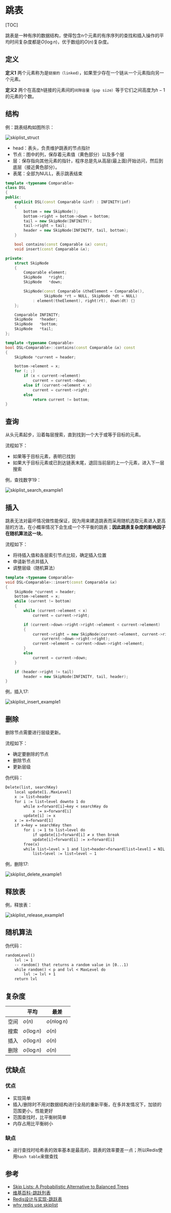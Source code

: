 # 跳表

[TOC]



跳表是一种有序的数据结构，使得包含n个元素的有序序列的查找和插入操作的平均时间复杂度都是$O(\log n)$，优于数组的$O(n)$复杂度。

## 定义

**定义1** 两个元素称为是`链接的（linked）`，如果至少存在一个链从一个元素指向另一个元素。

**定义2** 两个在高度$h$链接的元素间的`间隙容量（gap size）`等于它们之间高度为$h - 1$的元素的个数。



## 结构

例：跳表结构如图所示：

![skiplist_struct](res/skiplist_struct.png)

- head：表头，负责维护跳表的节点指针
- 节点：图中的列，保存着元素值（黄色部分）以及多个层
- 层：保存指向其他元素的指针，程序总是先从高层(最上面)开始访问，然后到底层（接近黄色部分）。
- 表尾：全部为NULL，表示跳表结束

```c++
template <typename Comparable>
class DSL
{
public:
    explicit DSL(const Comparable &inf) : INFINITY(inf)
    {
        bottom = new SkipNode();
        bottom->right = bottom->down = bottom;
        tail = new SkipNode(INFINITY);
        tail->right = tail;
        header = new SkipNode(INFINITY, tail, bottom);
    }

    bool contains(const Comparable &x) const;
    void insert(const Comparable &x);

private:
    struct SkipNode
    {
        Comparable element;
        SkipNode   *right;
        SkipNode   *down;

        SkipNode(const Comparable &theElement = Comparable(),
                 SkipNode *rt = NULL, SkipNode *dt = NULL)
            : element(theElement), right(rt), down(dt) {}
    };

    Comparable INFINITY;
    SkipNode   *header;
    SkipNode   *bottom;
    SkipNode   *tail;
};

template <typename Comparable>
bool DSL<Comparable>::contains(const Comparable &x) const
{
    SkipNode *current = header;

    bottom->element = x;
    for (; ;)
        if (x < current->element)
            current = current->down;
        else if (current->element < x)
            current = current->right;
        else
            return current != bottom;
}


```



## 查询

从头元素起步，沿着每层搜索，直到找到一个大于或等于目标的元素。

流程如下：

- 如果等于目标元素，表明已找到
- 如果大于目标元素或已到达链表末尾，退回当前层的上一个元素，进入下一层搜索

例，查找数字19：

![skiplist_search_example1](res/skiplist_search_example1.png)



## 插入

跳表无法对最坏情况做性能保证，因为用来建造跳表而采用随机选取元素进入更高层的方法，在小概率情况下会生成一个不平衡的跳表；**因此跳表复杂度的影响因子在随机算法这一块**。

流程如下：

- 将待插入值和各层索引节点比较，确定插入位置
- 申请新节点并插入
- 调整层级（随机算法）

```c++
template <typename Comparable>
void DSL<Comparable>::insert(const Comparable &x)
{
    SkipNode *current = header;
    bottom->element = x;
    while (current != bottom)
    {
        while (current->element < x)
            current = current->right;

        if (current->down->right->right->element < current->element)
        {
            current->right = new SkipNode(current->element, current->right, 
                currernt->down->right->right);
            current->element = current->down->right->element;
        }
        else
            current = current->down;
    }

    if (header->right != tail)
        header = new SkipNode(INFINITY, tail, header);
}
```

例，插入17:

![skiplist_insert_example1](res/skiplist_insert_example1.png)



## 删除

删除节点需要进行层级更新。

流程如下：

- 确定要删除的节点
- 删除节点
- 更新层级

伪代码：

```txt
Delete(list, searchKey)
	local update[1..MaxLevel]
	x := list→header
	for i := list→level downto 1 do
		while x→forward[i]→key < searchKey do
			x := x→forward[i]
		update[i] := x
	x := x→forward[1]
	if x→key = searchKey then
		for i := 1 to list→level do
			if update[i]→forward[i] ≠ x then break
			update[i]→forward[i] := x→forward[i]
		free(x)
		while list→level > 1 and list→header→forward[list→level] = NIL do
			list→level := list→level – 1
```

例，删除17:

![skiplist_delete_example1](res/skiplist_delete_example1.png)



## 释放表

例，释放表：

![skiplist_release_example1](res/skiplist_release_example1.png)



## 随机算法

伪代码：

```txt
randomLevel()
	lvl := 1
	-- random() that returns a random value in [0...1)
	while random() < p and lvl < MaxLevel do
		lvl := lvl + 1
	return lvl
```



## 复杂度

|      | 平均        | 最差          |
| ---- | ----------- | ------------- |
| 空间 | $o(n)$      | $o(n \log n)$ |
| 搜索 | $o(\log n)$ | $o(n)$        |
| 插入 | $o(\log n)$ | $o(n)$        |
| 删除 | $o(\log n)$ | $o(n)$        |



## 优缺点

### 优点

- 实现简单
- 插入/删除时不用对数据结构进行全局的重新平衡，在多并发情况下，加锁的范围更小，性能更好
- 范围查找时，比平衡树简单
- 内存占用比平衡树小

### 缺点

- 进行查找时哈希表的效率基本是最高的，跳表的效率要差一点；所以Redis使用`hash table`来做查找



## 参考

- [Skip Lists: A Probabilistic Alternative to Balanced Trees](res/skiplists.pdf)
- [维基百科-跳跃列表](https://zh.wikipedia.org/wiki/%E8%B7%B3%E8%B7%83%E5%88%97%E8%A1%A8)
- [Redis设计与实现-跳跃表](https://redisbook.readthedocs.io/en/latest/internal-datastruct/skiplist.html)
- [why redis use skiplist](https://news.ycombinator.com/item?id=1171423)


